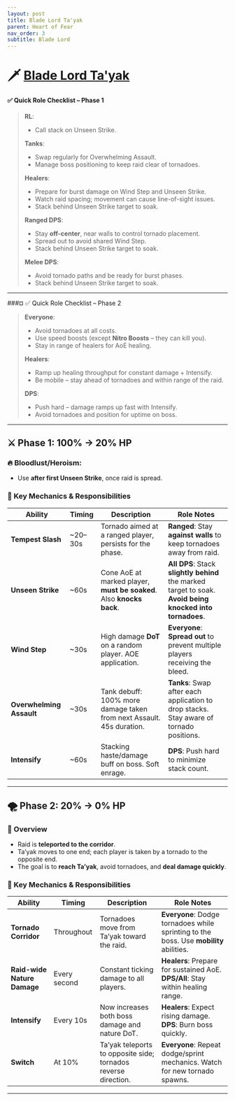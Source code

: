 ```yaml
---
layout: post
title: Blade Lord Ta'yak
parent: Heart of Fear
nav_order: 3
subtitle: Blade Lord
---
```


# 🗡️ [Blade Lord Ta'yak](https://www.wowhead.com/mop-classic/npc=62543/blade-lord-tayak)

#### ✅ Quick Role Checklist – Phase 1

> **RL**:
> * Call stack on Unseen Strike.
>
> **Tanks**:
> * Swap regularly for Overwhelming Assault.
> * Manage boss positioning to keep raid clear of tornadoes.
>
> **Healers**:
> * Prepare for burst damage on Wind Step and Unseen Strike.
> * Watch raid spacing; movement can cause line-of-sight issues.
> * Stack behind Unseen Strike target to soak.
> 
> **Ranged DPS**:
> * Stay **off-center**, near walls to control tornado placement.
> * Spread out to avoid shared Wind Step.
> * Stack behind Unseen Strike target to soak.
> 
> **Melee DPS**:
> * Avoid tornado paths and be ready for burst phases.
> * Stack behind Unseen Strike target to soak.

---

###¤ ✅ Quick Role Checklist – Phase 2

> **Everyone**:
> * Avoid tornadoes at all costs.
> * Use speed boosts (except **Nitro Boosts** – they can kill you).
> * Stay in range of healers for AoE healing.
> 
> **Healers**:
> * Ramp up healing throughput for constant damage + Intensify.
> * Be mobile – stay ahead of tornadoes and within range of the raid.
> 
> **DPS**:
> * Push hard – damage ramps up fast with Intensify.
> * Avoid tornadoes and position for uptime on boss.

---

## ⚔️ Phase 1: 100% → 20% HP

### 🔥 Bloodlust/Heroism:

* Use **after first Unseen Strike**, once raid is spread.

### 🧠 Key Mechanics & Responsibilities

| **Ability**              | **Timing** | **Description**                                                      | **Role Notes**                                                                                            |
| ------------------------ | ---------- | -------------------------------------------------------------------- | --------------------------------------------------------------------------------------------------------- |
| **Tempest Slash**        | \~20–30s   | Tornado aimed at a ranged player, persists for the phase.            | **Ranged**: Stay **against walls** to keep tornadoes away from raid.                                      |
| **Unseen Strike**        | \~60s      | Cone AoE at marked player, **must be soaked**. Also **knocks back**. | **All DPS**: Stack **slightly behind** the marked target to soak. **Avoid being knocked into tornadoes**. |
| **Wind Step**            | \~30s      | High damage **DoT** on a random player. AOE application.             | **Everyone**: **Spread out** to prevent multiple players receiving the bleed.                             |
| **Overwhelming Assault** | \~30s      | Tank debuff: 100% more damage taken from next Assault. 45s duration. | **Tanks**: Swap after each application to drop stacks. Stay aware of tornado positions.                   |
| **Intensify**            | \~60s      | Stacking haste/damage buff on boss. Soft enrage.                     | **DPS**: Push hard to minimize stack count.                                                               |

---

## 🌪️ Phase 2: 20% → 0% HP

### 📌 Overview

* Raid is **teleported to the corridor**.
* Ta’yak moves to one end; each player is taken by a tornado to the opposite end.
* The goal is to **reach Ta’yak**, avoid tornadoes, and **deal damage quickly**.

### 🔑 Key Mechanics & Responsibilities

| **Ability**                 | **Timing**   | **Description**                                                | **Role Notes**                                                                         |
| --------------------------- | ------------ | -------------------------------------------------------------- | -------------------------------------------------------------------------------------- |
| **Tornado Corridor**        | Throughout   | Tornadoes move from Ta’yak toward the raid.                    | **Everyone**: Dodge tornadoes while sprinting to the boss. Use **mobility** abilities. |
| **Raid-wide Nature Damage** | Every second | Constant ticking damage to all players.                        | **Healers**: Prepare for sustained AoE. **DPS/All**: Stay within healing range.        |
| **Intensify**               | Every 10s    | Now increases both boss damage and nature DoT.                 | **Healers**: Expect rising damage. **DPS**: Burn boss quickly.                         |
| **Switch**                  | At 10%       | Ta’yak teleports to opposite side; tornados reverse direction. | **Everyone**: Repeat dodge/sprint mechanics. Watch for new tornado spawns.             |

---
